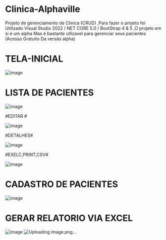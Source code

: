 # Clinica-Alphaville
Projeto de gerenciamento de Clinica (CRUD) ,Para fazer o projeto foi Utilizado Visual Studio 2022 / NET CORE 5.0 /   BootStrap 4 &amp; 5 ,O projeto em si  é um alpha  Mas é bastante utlizavel para gerenciar seus pacientes (Acesso Gratuito Da versão alpha)


# TELA-INICIAL #
![image](https://github.com/Joaovictoraparecido/Clinica-Alphaville/assets/115484907/24eec50e-091c-4c22-8547-7c172c907bff)


# LISTA DE PACIENTES #

![image](https://github.com/Joaovictoraparecido/Clinica-Alphaville/assets/115484907/0b7d54dc-2b60-4b39-9c20-c9ba407a7d81)


#EDITAR #


![image](https://github.com/Joaovictoraparecido/Clinica-Alphaville/assets/115484907/1bc21548-0c6e-47e4-9716-f92d335a27b7)


#DETALHES#


![image](https://github.com/Joaovictoraparecido/Clinica-Alphaville/assets/115484907/20a8476b-2851-4402-801f-ab930e1e2844)


#EXELC,PRINT,CSV#




![image](https://github.com/Joaovictoraparecido/Clinica-Alphaville/assets/115484907/000df748-602d-4c5c-97b7-3c63f36f7f1e)



# CADASTRO DE PACIENTES #


![image](https://github.com/Joaovictoraparecido/Clinica-Alphaville/assets/115484907/69960090-bbfe-434e-8a9b-f53de7f409e1)


# GERAR RELATORIO VIA EXCEL #



![image](https://github.com/Joaovictoraparecido/Clinica-Alphaville/assets/115484907/161d54b5-9753-44e0-a524-884ca7aefb37)
![Uploading image.png…]()

